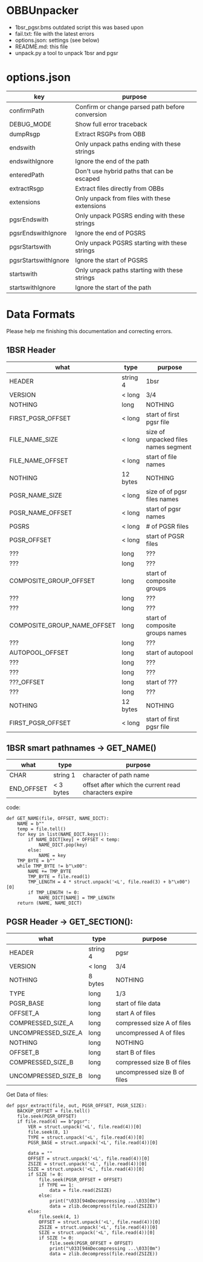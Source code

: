 # OBBUnpacker
- 1bsr_pgsr.bms outdated script this was based upon
- fail.txt: file with the latest errors
- options.json: settings (see below)
- README.md: this file
- unpack.py a tool to unpack 1bsr and pgsr

# options.json
key | purpose
--- | ---
confirmPath | Confirm or change parsed path before conversion
DEBUG_MODE | Show full error traceback
dumpRsgp | Extract RSGPs from OBB
endswith | Only unpack paths ending with these strings
endswithIgnore | Ignore the end of the path
enteredPath | Don't use hybrid paths that can be escaped
extractRsgp | Extract files directly from OBBs
extensions | Only unpack from files with these extensions
pgsrEndswith | Only unpack PGSRS ending with these strings
pgsrEndswithIgnore | Ignore the end of PGSRS
pgsrStartswith | Only unpack PGSRS starting with these strings
pgsrStartswithIgnore | Ignore the start of PGSRS
startswith | Only unpack paths starting with these strings
startswithIgnore | Ignore the start of the path

# Data Formats
Please help me finishing this documentation and correcting errors.

## 1BSR Header
what | type | purpose
--- | --- | ---
HEADER | string 4 | 1bsr
VERSION | < long | 3/4
NOTHING | long | NOTHING
FIRST_PGSR_OFFSET | < long | start of first pgsr file
FILE_NAME_SIZE | < long | size of unpacked files names segment
FILE_NAME_OFFSET | < long | start of file names
NOTHING | 12 bytes | NOTHING
PGSR_NAME_SIZE | < long | size of  of pgsr files names
PGSR_NAME_OFFSET | < long | start of pgsr names
PGSRS | < long | # of PGSR files
PGSR_OFFSET | < long | start of PGSR files
??? | long | ???
??? | long | ???
COMPOSITE_GROUP_OFFSET | long | start of composite groups
??? | long | ???
??? | long | ???
COMPOSITE_GROUP_NAME_OFFSET | long | start of composite groups names
??? | long | ???
AUTOPOOL_OFFSET | long | start of autopool
??? | long | ???
??? | long | ???
???_OFFSET | long | start of ???
??? | long | ???
NOTHING | 12 bytes | NOTHING
FIRST_PGSR_OFFSET | < long | start of first pgsr file

## 1BSR smart pathnames -> GET_NAME()
what | type | purpose
--- | --- | ---
CHAR | string 1 | character of path name
END_OFFSET | < 3 bytes | offset after which the current read characters expire

code:
```
def GET_NAME(file, OFFSET, NAME_DICT):
	NAME = b""
	temp = file.tell()
	for key in list(NAME_DICT.keys()):
		if NAME_DICT[key] + OFFSET < temp:
			NAME_DICT.pop(key)
		else:
			NAME = key
	TMP_BYTE = b""
	while TMP_BYTE != b"\x00":
		NAME += TMP_BYTE
		TMP_BYTE = file.read(1)
		TMP_LENGTH = 4 * struct.unpack('<L', file.read(3) + b"\x00")[0]
		if TMP_LENGTH != 0:
			NAME_DICT[NAME] = TMP_LENGTH
	return (NAME, NAME_DICT)
```

## PGSR Header -> GET_SECTION():
what | type | purpose
--- | --- | ---
HEADER | string 4 | pgsr
VERSION | < long | 3/4
NOTHING | 8 bytes | NOTHING
TYPE | long | 1/3
PGSR_BASE | long | start of file data
OFFSET_A | long | start A of files
COMPRESSED_SIZE_A | long | compressed size A of files
UNCOMPRESSED_SIZE_A | long | uncompressed A of files
NOTHING | long | NOTHING
OFFSET_B | long | start B of files
COMPRESSED_SIZE_B | long | compressed size B of files
UNCOMPRESSED_SIZE_B | long | uncompressed size B  of files

Get Data of files:
```
def pgsr_extract(file, out, PGSR_OFFSET, PGSR_SIZE):
	BACKUP_OFFSET = file.tell()
	file.seek(PGSR_OFFSET)
	if file.read(4) == b"pgsr":
		VER = struct.unpack('<L', file.read(4))[0]	
		file.seek(8, 1)
		TYPE = struct.unpack('<L', file.read(4))[0]
		PGSR_BASE = struct.unpack('<L', file.read(4))[0]

		data = ""
		OFFSET = struct.unpack('<L', file.read(4))[0]
		ZSIZE = struct.unpack('<L', file.read(4))[0]
		SIZE = struct.unpack('<L', file.read(4))[0]
		if SIZE != 0:
			file.seek(PGSR_OFFSET + OFFSET)
			if TYPE == 1:
				data = file.read(ZSIZE)
			else:
				print("\033[94mDecompressing ...\033[0m")
				data = zlib.decompress(file.read(ZSIZE))
		else:
			file.seek(4, 1)
			OFFSET = struct.unpack('<L', file.read(4))[0]
			ZSIZE = struct.unpack('<L', file.read(4))[0]
			SIZE = struct.unpack('<L', file.read(4))[0]
			if SIZE != 0:
				file.seek(PGSR_OFFSET + OFFSET)
				print("\033[94mDecompressing ...\033[0m")
				data = zlib.decompress(file.read(ZSIZE))
```